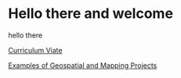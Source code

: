# Hello there and welcome

hello there

[Curriculum Viate](CV.md)                                      

[Examples of Geospatial and Mapping Projects](mapping_examples.md)

